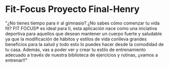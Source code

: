 # Fit-Focus Proyecto Final-Henry
"¿No tienes tiempo para ir al gimnasio? ¿No sabes cómo comenzar tu vida fit?
FIT FOCUS® es ideal para ti, esta aplicación nace como una iniciativa deportiva para aquellos que desean mantener un cuerpo fuerte y saludable ya que la modificación de hábitos y estilos de vida conlleva grandes beneficios para la salud y todo esto lo puedes hacer desde la comodidad de tu casa.
Además, vas a poder ver y crear tu estilo de entrenamiento adecuado a través de nuestra biblioteca de ejercicios y rutinas, ¡¡vamos a entrenar!!"

